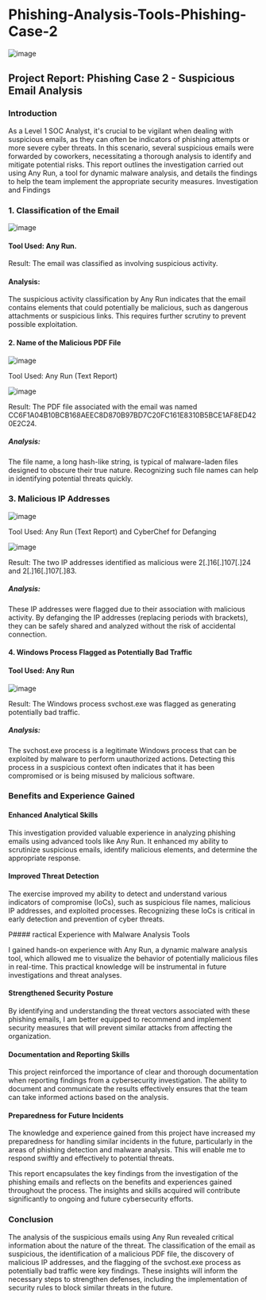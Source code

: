 # Phishing-Analysis-Tools-Phishing-Case-2

![image](https://github.com/user-attachments/assets/8372df34-406b-4656-86c4-182b8d3c8fbe)


## Project Report: Phishing Case 2 - Suspicious Email Analysis

### Introduction

As a Level 1 SOC Analyst, it's crucial to be vigilant when dealing with suspicious emails, as they can often be indicators of phishing attempts or more severe cyber threats. In this scenario, several suspicious emails were forwarded by coworkers, necessitating a thorough analysis to identify and mitigate potential risks. This report outlines the investigation carried out using Any Run, a tool for dynamic malware analysis, and details the findings to help the team implement the appropriate security measures.
Investigation and Findings

### 1. Classification of the Email

![image](https://github.com/user-attachments/assets/cf775208-4321-44b3-b687-a3b0bfaf1712)

#### Tool Used: Any Run.

Result: The email was classified as involving suspicious activity.

#### Analysis: 

The suspicious activity classification by Any Run indicates that the email contains elements that could potentially be malicious, such as dangerous attachments or suspicious links. This requires further scrutiny to prevent possible exploitation.

#### 2. Name of the Malicious PDF File

![image](https://github.com/user-attachments/assets/82a36ef7-04e1-4926-a150-b6c9dc9acb68)

Tool Used: Any Run (Text Report)


![image](https://github.com/user-attachments/assets/b4c6fd85-1cdd-4b37-97b0-892e931824bd)

Result: The PDF file associated with the email was named CC6F1A04B10BCB168AEEC8D870B97BD7C20FC161E8310B5BCE1AF8ED420E2C24.

##### Analysis: 

The file name, a long hash-like string, is typical of malware-laden files designed to obscure their true nature. Recognizing such file names can help in identifying potential threats quickly.

### 3. Malicious IP Addresses

![image](https://github.com/user-attachments/assets/50e8c7eb-20f3-4918-9cff-f9f65bd846e4)

Tool Used: Any Run (Text Report) and CyberChef for Defanging

![image](https://github.com/user-attachments/assets/19437ba9-1311-4044-9aac-2bb48653a28c)

Result: The two IP addresses identified as malicious were 2[.]16[.]107[.]24 and 2[.]16[.]107[.]83.

##### Analysis: 

These IP addresses were flagged due to their association with malicious activity. By defanging the IP addresses (replacing periods with brackets), they can be safely shared and analyzed without the risk of accidental connection.

#### 4. Windows Process Flagged as Potentially Bad Traffic

#### Tool Used: Any Run

![image](https://github.com/user-attachments/assets/8cd7de6b-5a4f-4a94-8e6b-a1c535c238db)


Result: The Windows process svchost.exe was flagged as generating potentially bad traffic.

##### Analysis: 

The svchost.exe process is a legitimate Windows process that can be exploited by malware to perform unauthorized actions. Detecting this process in a suspicious context often indicates that it has been compromised or is being misused by malicious software.


### Benefits and Experience Gained

#### Enhanced Analytical Skills

This investigation provided valuable experience in analyzing phishing emails using advanced tools like Any Run. It enhanced my ability to scrutinize suspicious emails, identify malicious elements, and determine the appropriate response.

#### Improved Threat Detection

The exercise improved my ability to detect and understand various indicators of compromise (IoCs), such as suspicious file names, malicious IP addresses, and exploited processes. Recognizing these IoCs is critical in early detection and prevention of cyber threats.

P#### ractical Experience with Malware Analysis Tools

I gained hands-on experience with Any Run, a dynamic malware analysis tool, which allowed me to visualize the behavior of potentially malicious files in real-time. This practical knowledge will be instrumental in future investigations and threat analyses.

#### Strengthened Security Posture

By identifying and understanding the threat vectors associated with these phishing emails, I am better equipped to recommend and implement security measures that will prevent similar attacks from affecting the organization.

#### Documentation and Reporting Skills

This project reinforced the importance of clear and thorough documentation when reporting findings from a cybersecurity investigation. The ability to document and communicate the results effectively ensures that the team can take informed actions based on the analysis.

#### Preparedness for Future Incidents

The knowledge and experience gained from this project have increased my preparedness for handling similar incidents in the future, particularly in the areas of phishing detection and malware analysis. This will enable me to respond swiftly and effectively to potential threats.

This report encapsulates the key findings from the investigation of the phishing emails and reflects on the benefits and experiences gained throughout the process. The insights and skills acquired will contribute significantly to ongoing and future cybersecurity efforts.

### Conclusion

The analysis of the suspicious emails using Any Run revealed critical information about the nature of the threat. The classification of the email as suspicious, the identification of a malicious PDF file, the discovery of malicious IP addresses, and the flagging of the svchost.exe process as potentially bad traffic were key findings. These insights will inform the necessary steps to strengthen defenses, including the implementation of security rules to block similar threats in the future.
